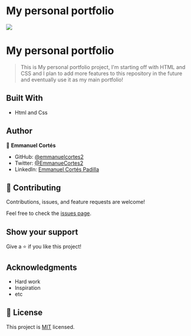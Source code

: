 # My personal portfolio

![](https://img.shields.io/badge/Microverse-blueviolet)

# My personal portfolio

> This is My personal portfolio project, I'm starting off with HTML and CSS and I plan to add more features to this repository in the future and eventually use it as my main portfolio!

## Built With

- Html and Css

## Author

👤 **Emmanuel Cortés**

- GitHub: [@emmanuelcortes2](https://github.com/emmanuelcortes2)
- Twitter: [@EmmanueCortes2](https://twitter.com/EmmanueCortes2)
- LinkedIn: [Emmanuel Cortés Padilla](www.linkedin.com/in/emmanuel-cortes-padilla)

## 🤝 Contributing

Contributions, issues, and feature requests are welcome!

Feel free to check the [issues page](../../issues/).

## Show your support

Give a ⭐ if you like this project!

## Acknowledgments

- Hard work
- Inspiration
- etc

## 📝 License

This project is [MIT](./LICENSE) licensed.